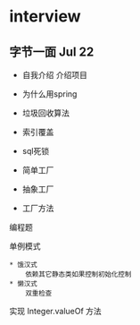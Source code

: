 # interview

## 字节一面 Jul 22
* 自我介绍 介绍项目

* 为什么用spring

* 垃圾回收算法

* 索引覆盖

* sql死锁

* 简单工厂

* 抽象工厂

* 工厂方法



编程题

单例模式

    * 饿汉式
        依赖其它静态类如果控制初始化控制
    * 懒汉式
        双重检查



实现 Integer.valueOf 方法